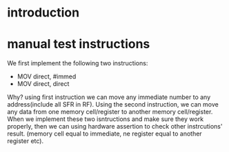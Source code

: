 # introduction

# manual test instructions
We first implement the following two instructions:
   - MOV direct, #immed
   - MOV direct, direct

 Why? using first instruction we can move any immediate number to any 
 address(include all SFR in RF). Using the second instruction, we can move
 any data from one memory cell/register to another memory cell/register.
 When we implement these two isntructions and make sure they work properly,
 then we can using  hardware assertion to check other instrcutions' result.
 (memory cell equal to immediate, ne register equal to another register etc).
